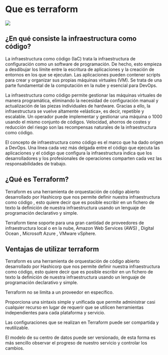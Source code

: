 # Que es terraform

![](https://www.developerro.com/public/uploads/2019/07/hashicorp-terraform.png)

## ¿En qué consiste la infraestructura como código?

La infraestructura como código (IaC) trata la infraestructura de configuración como un software de programación. De hecho, esto empieza a desdibujar los límite entre la escritura de aplicaciones y la creación de entornos en los que se ejecutan. Las aplicaciones pueden contener scripts para crear y organizar sus propias máquinas virtuales (VM). Se trata de una parte fundamental de la computación en la nube y esencial para DevOps.

La infraestructura como código permite gestionar las máquinas virtuales de manera programática, eliminando la necesidad de configuración manual y actualización de las piezas individuales de hardware. Gracias a ello, la infraestructura se vuelve altamente «elástica», es decir, repetible y escalable. Un operador puede implementar y gestionar una máquina o 1000 usando el mismo conjunto de códigos. Velocidad, ahorros de costes y reducción del riesgo son las recompensas naturales de la infraestructura como código.

El concepto de infraestructura como código es el marco que ha dado origen a DevOps. Una línea cada vez más delgada entre el código que ejecuta las aplicaciones y el código que configura la infraestructura indica que los desarrolladores y los profesionales de operaciones comparten cada vez las responsabilidades de trabajo.

## ¿Qué es Terraform?

Terraform es una herramienta de orquestación de código abierto desarrollado por Hashicorp que nos permite definir nuestra infraestructura como código , esto quiere decir que es posible escribir en un fichero de texto la definición de nuestra infraestructura usando un lenguaje de programación declarativo y simple.

Terraform tiene soporte para una gran cantidad de proveedores de infraestructura local o en la nube, Amazon Web Services (AWS) , Digital Ocean , Microsoft Azure , VMware vSphere.

## Ventajas de utilizar terraform

Terraform es una herramienta de orquestación de código abierto desarrollado por Hashicorp que nos permite definir nuestra infraestructura como código, esto quiere decir que es posible escribir en un fichero de texto la definición de nuestra infraestructura usando un lenguaje de programación declarativo y simple.

Terraform no se limita a un proveedor en específico.

Proporciona una sintaxis simple y unificada que permite administrar casi cualquier recurso en lugar de requerir que se utilicen herramientas independientes para cada plataforma y servicio.

Las configuraciones que se realizan en Terraform puede ser compartida y reutilizable.

El modelo de su centro de datos puede ser versionado, de esta forma es más sencillo observar el progreso de nuestro servicio y controlar los cambios.
